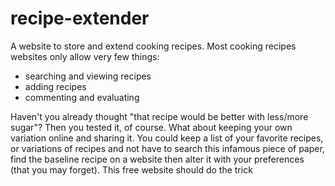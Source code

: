 recipe-extender
===============

A website to store and extend cooking recipes.
Most cooking recipes websites only allow very few things:
* searching and viewing recipes
* adding recipes
* commenting and evaluating

Haven't you already thought "that recipe would be better with less/more sugar"? Then you tested it, of course. What about
keeping your own variation online and sharing it. You could keep a list of your favorite recipes, or variations
of recipes and not have to search this infamous piece of paper, find the baseline recipe on a website then alter it with
 your preferences (that you may forget).
This free website should do the trick
